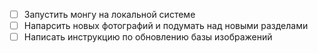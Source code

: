 - [ ] Запустить монгу на локальной системе
- [ ] Напарсить новых фотографий и подумать над новыми разделами
- [ ] Написать инструкцию по обновлению базы изображений
